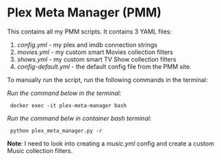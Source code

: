 # Plex Meta Manager (PMM)

This contains all my PMM scripts. It contains 3 YAML files:

 1. *config.yml* -  my plex and imdb connection strings
 2. *movies.yml* -  my custom smart Movies collection filters
 3. *shows.yml* -  my custom smart TV Show collection filters
 4. *config-default.yml* - the default config file from the PMM site.

To manually run the script, run the following commands in the terminal: 

*Run the command below in the terminal:*

     docker exec -it plex-meta-manager bash

*Run the command belw in container bash terminal:*

     python plex_meta_manager.py -r

**Note**: I need to look into creating a *music.yml* config and create a custom Music collection filters.
